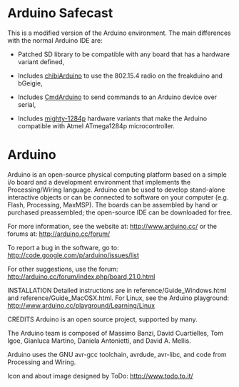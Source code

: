 # Arduino Safecast

This is a modified version of the Arduino environment. The main differences with the normal Arduino IDE are:

* Patched SD library to be compatible with any board that has a hardware variant defined,

* Includes [chibiArduino](https://github.com/fakufaku/chibiArduino) to use the 802.15.4 radio on the freakduino and bGeigie,

* Includes [CmdArduino](https://github.com/fakufaku/CmdArduino) to send commands to an Arduino device over serial,

* Includes [mighty-1284p](https://github.com/fakufaku/mighty-1284p) hardware variants that make the Arduino compatible with Atmel ATmega1284p microcontroller.

# Arduino

Arduino is an open-source physical computing platform based on a simple i/o
board and a development environment that implements the Processing/Wiring
language. Arduino can be used to develop stand-alone interactive objects or
can be connected to software on your computer (e.g. Flash, Processing, MaxMSP).
The boards can be assembled by hand or purchased preassembled; the open-source
IDE can be downloaded for free.

For more information, see the website at: http://www.arduino.cc/
or the forums at: http://arduino.cc/forum/

To report a bug in the software, go to:
http://code.google.com/p/arduino/issues/list

For other suggestions, use the forum:
http://arduino.cc/forum/index.php/board,21.0.html

INSTALLATION
Detailed instructions are in reference/Guide_Windows.html and
reference/Guide_MacOSX.html.  For Linux, see the Arduino playground:
http://www.arduino.cc/playground/Learning/Linux

CREDITS
Arduino is an open source project, supported by many.

The Arduino team is composed of Massimo Banzi, David Cuartielles, Tom Igoe,
Gianluca Martino, Daniela Antonietti, and David A. Mellis.

Arduino uses the GNU avr-gcc toolchain, avrdude, avr-libc, and code from
Processing and Wiring.

Icon and about image designed by ToDo: http://www.todo.to.it/

